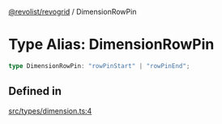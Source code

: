 [@revolist/revogrid](README.md) / DimensionRowPin

# Type Alias: DimensionRowPin

```ts
type DimensionRowPin: "rowPinStart" | "rowPinEnd";
```

## Defined in

[src/types/dimension.ts:4](https://github.com/revolist/revogrid/blob/1d0ce44a71b6b80efaa7b83dae9a188a9f2de653/src/types/dimension.ts#L4)
